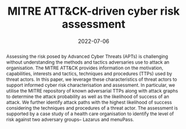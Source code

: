 ---
title: "MITRE ATT&CK-driven cyber risk assessment"
abstract: "Assessing the risk posed by Advanced Cyber Threats (APTs) is challenging without understanding the methods and tactics adversaries use to attack an organisation. The MITRE ATT&CK provides information on the motivation, capabilities, interests and tactics, techniques and procedures (TTPs) used by threat actors. In this paper, we leverage these characteristics of threat actors to support informed cyber risk characterisation and assessment. In particular, we utilise the MITRE repository of known adversarial TTPs along with attack graphs to determine the attack probability as well as the likelihood of success of an attack. We further identify attack paths with the highest likelihood of success considering the techniques and procedures of a threat actor. The assessment is supported by a case study of a health care organisation to identify the level of risk against two adversary groups– Lazarus and menuPass."
collection: publications
permalink: /publication/ahmed2022mitre
date: 2022-07-06
venue: 'Proceedings of the 16th International Conference on Availability, Reliability and Security (ARES 2022)'
paperurl: '/files/pdf/papers/ahmed2022mitre.pdf'
link: 'https://doi.org/10.1145/3538969.3544420'
citation: 'Mohamed G Ahmed, Sakshyam Panda, Emmanouil Panaousis, Christos Xenakis (2022). 
	&quot;MITRE ATT&CK-driven cyber risk assessment.&quot;
	<i>Proceedings of the 16th International Conference on Availability, Reliability and Security</i>.  
	<span style="color:#2979ab;">(CORE2021 Ranking: B)</span>'
---
